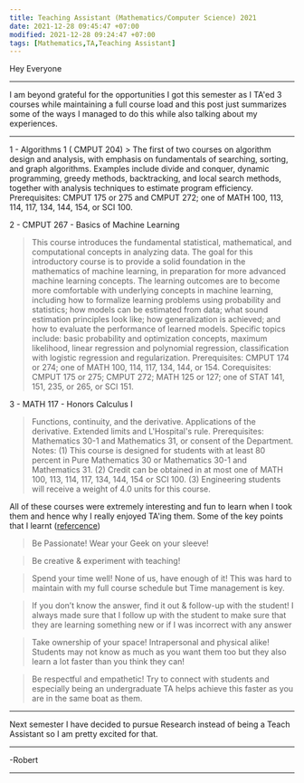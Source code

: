 ```yaml
---
title: Teaching Assistant (Mathematics/Computer Science) 2021
date: 2021-12-28 09:45:47 +07:00
modified: 2021-12-28 09:24:47 +07:00
tags: [Mathematics,TA,Teaching Assistant]
---
```

Hey Everyone
<hr>
I am beyond grateful for the opportunities I got this semester as I TA'ed 3 courses while maintaining a full course load and this post just summarizes some of the ways I managed to do this while also talking about my experiences.
<hr>
1 - Algorithms 1 ( CMPUT 204)
> The first of two courses on algorithm design and analysis, with emphasis on fundamentals of searching, sorting, and graph algorithms. Examples include divide and conquer, dynamic programming, greedy methods, backtracking, and local search methods, together with analysis techniques to estimate program efficiency. Prerequisites: CMPUT 175 or 275 and CMPUT 272; one of MATH 100, 113, 114, 117, 134, 144, 154, or SCI 100.

2 - CMPUT 267 - Basics of Machine Learning
> This course introduces the fundamental statistical, mathematical, and computational concepts in analyzing data. The goal for this introductory course is to provide a solid foundation in the mathematics of machine learning, in preparation for more advanced machine learning concepts. The learning outcomes are to become more comfortable with underlying concepts in machine learning, including how to formalize learning problems using probability and statistics; how models can be estimated from data; what sound estimation principles look like; how generalization is achieved; and how to evaluate the performance of learned models. Specific topics include: basic probability and optimization concepts, maximum likelihood, linear regression and polynomial regression, classification with logistic regression and regularization. Prerequisites: CMPUT 174 or 274; one of MATH 100, 114, 117, 134, 144, or 154. Corequisites: CMPUT 175 or 275; CMPUT 272; MATH 125 or 127; one of STAT 141, 151, 235, or 265, or SCI 151.

3 - MATH 117 - Honors Calculus I
>Functions, continuity, and the derivative. Applications of the derivative. Extended limits and L'Hospital's rule. Prerequisites: Mathematics 30-1 and Mathematics 31, or consent of the Department. Notes: (1) This course is designed for students with at least 80 percent in Pure Mathematics 30 or Mathematics 30-1 and Mathematics 31. (2) Credit can be obtained in at most one of MATH 100, 113, 114, 117, 134, 144, 154 or SCI 100. (3) Engineering students will receive a weight of 4.0 units for this course.


All of these courses were extremely interesting and fun to learn when I took them and hence why I really enjoyed TA'ing them. Some of the key points that I learnt ([refercence](https://tatp.utoronto.ca/teaching-toolkit/supporting-students/taing-advice-science-engineering-ta/))
> Be Passionate! Wear your Geek on your sleeve!

> Be creative & experiment with teaching! 

> Spend your time well! None of us, have enough of it! This was hard to maintain with my full course schedule but Time management is key.

>  If you don’t know the answer, find it out & follow-up with the student! I always made sure that I follow up with the student to make sure that they are learning something new or if I was incorrect with any answer

> Take ownership of your space! Intrapersonal and physical alike!
>  Students may not know as much as you want them too but they also learn a lot faster than you think they can!

> Be respectful and empathetic! Try to connect with students and especially being an undergraduate TA helps achieve this faster as you are in the same boat as them.

<hr>
Next semester I have decided to pursue Research instead of being a Teach Assistant so I am pretty excited for that.
<hr>
-Robert
<hr> 

<div id="wpac-comment"></div>
<script type="text/javascript">
wpac_init = window.wpac_init || [];
wpac_init.push({widget: 'Comment', id: 26271});
(function() {
    if ('WIDGETPACK_LOADED' in window) return;
    WIDGETPACK_LOADED = true;
    var mc = document.createElement('script');
    mc.type = 'text/javascript';
    mc.async = true;
    mc.src = 'https://embed.widgetpack.com/widget.js';
    var s = document.getElementsByTagName('script')[0]; s.parentNode.insertBefore(mc, s.nextSibling);
})();
</script>
